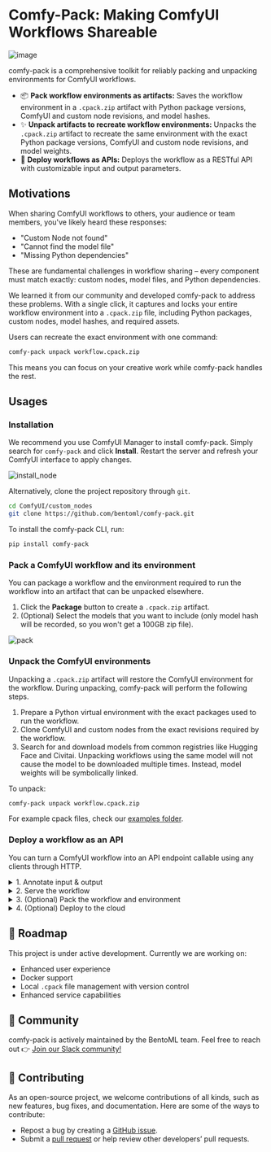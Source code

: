 # Comfy-Pack: Making ComfyUI Workflows Shareable

![image](https://github.com/user-attachments/assets/f2e55cd5-9efe-4887-896e-5b80b37318c5)

comfy-pack is a comprehensive toolkit for reliably packing and unpacking environments for ComfyUI workflows. 


- 📦 **Pack workflow environments as artifacts:** Saves the workflow environment in a `.cpack.zip` artifact with Python package versions, ComfyUI and custom node revisions, and model hashes.
- ✨ **Unpack artifacts to recreate workflow environments:** Unpacks the `.cpack.zip` artifact to recreate the same environment with the exact Python package versions, ComfyUI and custom node revisions, and model weights.
- 🚀 **Deploy workflows as APIs:** Deploys the workflow as a RESTful API with customizable input and output parameters.

## Motivations

When sharing ComfyUI workflows to others, your audience or team members, you've likely heard these responses:

- "Custom Node not found"
- "Cannot find the model file"
- "Missing Python dependencies"

These are fundamental challenges in workflow sharing – every component must match exactly: custom nodes, model files, and Python dependencies.

We learned it from our community and developed comfy-pack to address these problems. With a single click, it captures and locks your entire workflow environment into a `.cpack.zip` file, including Python packages, custom nodes, model hashes, and required assets.

Users can recreate the exact environment with one command:

```bash
comfy-pack unpack workflow.cpack.zip
```

This means you can focus on your creative work while comfy-pack handles the rest.

## Usages

### Installation

We recommend you use ComfyUI Manager to install comfy-pack. Simply search for `comfy-pack` and click **Install**. Restart the server and refresh your ComfyUI interface to apply changes.

![install_node](https://github.com/user-attachments/assets/dbfb730d-edff-4a52-b6c4-695e3ec70368)

Alternatively, clone the project repository through `git`.

```bash
cd ComfyUI/custom_nodes
git clone https://github.com/bentoml/comfy-pack.git
```

To install the comfy-pack CLI, run:

```bash
pip install comfy-pack
```

### Pack a ComfyUI workflow and its environment

You can package a workflow and the environment required to run the workflow into an artifact that can be unpacked elsewhere.

1. Click the **Package** button to create a `.cpack.zip` artifact.
2. (Optional) Select the models that you want to include (only model hash will be recorded, so you won't get a 100GB zip file).

![pack](https://github.com/user-attachments/assets/e08bbed2-84dc-474e-a701-6c6db16edf76)

### Unpack the ComfyUI environments

Unpacking a `.cpack.zip` artifact will restore the ComfyUI environment for the workflow. During unpacking, comfy-pack will perform the following steps.

1. Prepare a Python virtual environment with the exact packages used to run the workflow.
2. Clone ComfyUI and custom nodes from the exact revisions required by the workflow.
3. Search for and download models from common registries like Hugging Face and Civitai. Unpacking workflows using the same model will not cause the model to be downloaded multiple times. Instead, model weights will be symbolically linked.

To unpack:

```bash
comfy-pack unpack workflow.cpack.zip
```

For example cpack files, check our [examples folder](examples/).

### Deploy a workflow as an API

You can turn a ComfyUI workflow into an API endpoint callable using any clients through HTTP.

<details>
<summary> 1. Annotate input & output </summary>

Use custom nodes provided by comfy-pack to annotate the fields to be used as input and output parameters. To add a comfy-pack node, right-click and select **Add Node** > **ComfyPack** > **output/input** > [Select a type]

Input nodes:

- ImageInput: Accepts `image` type input, similar to the official `LoadImage` node
- StringInput: Accepts `string` type input (e.g., prompts)
- IntInput: Accepts `int` type input (e.g., dimensions, seeds)
- AnyInput: Accepts `combo` type and more input (e.g., custom nodes)

![input](https://github.com/user-attachments/assets/44264007-0ac8-4e23-8dc0-e60aa0ebcea2)

Output nodes:

- ImageOutput: Outputs `image` type, similar to the official `SaveImage` node
- FileOutput: Outputs file path as `string` type and saves the file under that path

![output](https://github.com/user-attachments/assets/a4526661-8930-4575-bacc-33b6887f6271)

More field types are under way.
</details>

<details>
<summary> 2. Serve the workflow </summary>

Start an HTTP server at `http://127.0.0.1:3000` (default) to serve the workflow under the `/generate` path.

![serve](https://github.com/user-attachments/assets/8d4c92c5-d6d7-485e-bc71-e4fc0fe8bf35)

You can call the `/generate` endpoint by specifying parameters configured through your comfy-pack nodes, such as prompt, width, height, and seed.

> [!NOTE]
> The name of a comfy-pack node is the parameter name used for API calls.

Examples to call the endpoint:

CURL

```bash
curl -X 'POST' \
  'http://127.0.0.1:3000/generate' \
  -H 'accept: application/octet-stream' \
  -H 'Content-Type: application/json' \
  -d '{
  "prompt": "rocks in a bottle",
  "width": 512, 
  "height": 512,
  "seed": 1
}'
```

BentoML client

Under the hood, comfy-pack leverages [BentoML](https://github.com/bentoml/BentoML), the unified model serving framework. You can invoke the endpoint using [the BentoML Python client](https://docs.bentoml.com/en/latest/build-with-bentoml/clients.html):

```python
import bentoml

with bentoml.SyncHTTPClient("http://127.0.0.1:3000") as client:
        result = client.generate(
            prompt="rocks in a bottle",
            width=512,
            height=512,
            seed=1
        )
```

</details>

<details>
<summary> 3. (Optional) Pack the workflow and environment </summary>

Pack the workflow and environment into an artifact that can be unpacked elsewhere to recreate the workflow.

```bash
# Get the workflow input spec
comfy-pack run workflow.cpack.zip --help

# Run
comfy-pack run workflow.cpack.zip --src-image image.png --video video.mp4
```
</details>

<details> 
<summary> 4. (Optional) Deploy to the cloud </summary>

Deploy to [BentoCloud](https://www.bentoml.com/) with access to a variety of GPUs and blazing fast scaling.

Follow [the instructions here](https://docs.bentoml.com/en/latest/scale-with-bentocloud/manage-api-tokens.html) to get your BentoCloud access token. If you don’t have a BentoCloud account, you can [sign up for free](https://bentoml.com/).

![image](https://github.com/user-attachments/assets/1ffa31fc-1f50-4ea7-a47e-7dae3b874273)

</details>

## 🚀 Roadmap

This project is under active development. Currently we are working on:

- Enhanced user experience
- Docker support
- Local `.cpack` file management with version control
- Enhanced service capabilities

## 👥 Community

comfy-pack is actively maintained by the BentoML team. Feel free to reach out 👉 [Join our Slack community!](https://l.bentoml.com/join-slack)

## 🤝 Contributing

As an open-source project, we welcome contributions of all kinds, such as new features, bug fixes, and documentation. Here are some of the ways to contribute:

- Repost a bug by creating a [GitHub issue](https://github.com/bentoml/comfy-pack/issues).
- Submit a [pull request](https://github.com/bentoml/comfy-pack/pulls) or help review other developers’ pull requests.